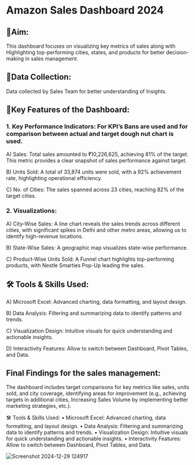 # Amazon Sales Dashboard 2024 
## 🥅Aim: 
This dashboard focuses on visualizing key metrics of sales along with Highlighting top-performing cities, states, and products for better decision-making in sales management.
## 📅Data Collection: 
Data collected by Sales Team for better understanding of Insights.
## 🌟Key Features of the Dashboard:

### 1.	Key Performance Indicators: For KPI’s Bans are used and for comparison between actual and target dough nut chart is used.
   
A) Sales: Total sales amounted to ₹10,226,625, achieving 81% of the target. This metric provides a clear snapshot of sales performance against target.

B)	Units Sold: A total of 33,874 units were sold, with a 92% achievement rate, highlighting operational efficiency.

C)	No. of Cities: The sales spanned across 23 cities, reaching 82% of the target cities.

### 2.	Visualizations: 
   
A)	City-Wise Sales: A line chart reveals the sales trends across different cities, with significant spikes in Delhi and other metro areas, allowing us to identify high-revenue locations.

B)	State-Wise Sales: A geographic map visualizes state-wise performance.

C)	Product-Wise Units Sold: A Funnel chart highlights top-performing products, with Nestle Smarties Pop-Up leading the sales.

## 🛠️ Tools & Skills Used:

A)	Microsoft Excel: Advanced charting, data formatting, and layout design.

B)	Data Analysis: Filtering and summarizing data to identify patterns and trends.

C)	Visualization Design: Intuitive visuals for quick understanding and actionable insights.

D)	Interactivity Features: Allow to switch between Dashboard, Pivot Tables, and Data.


## Final Findings for the sales management:
The dashboard includes target comparisons for key metrics like sales, units sold, and city coverage, identifying areas for improvement (e.g., achieving targets in additional cities, Increasing Sales Volume by implementing better marketing strategies, etc.).

🛠️ Tools & Skills Used:
•	Microsoft Excel: Advanced charting, data formatting, and layout design.
•	Data Analysis: Filtering and summarizing data to identify patterns and trends.
•	Visualization Design: Intuitive visuals for quick understanding and actionable insights.
•	Interactivity Features: Allow to switch between Dashboard, Pivot Tables, and Data.

![Screenshot 2024-12-29 124917](https://github.com/user-attachments/assets/fcf3c20c-068b-4ef6-9ba4-67ebb78a75a6)

